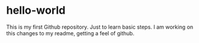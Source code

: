 # hello-world
This is my first Github repository. Just to learn basic steps.
I am working on this changes to my readme, getting a feel of github.

